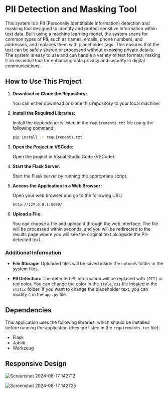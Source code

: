 
# PII Detection and Masking Tool

This system is a PII (Personally Identifiable Information) detection and masking tool designed to identify and protect sensitive information within text data. Built using a machine learning model, the system scans for common types of PII, such as names, emails, phone numbers, and addresses, and replaces them with placeholder tags. This ensures that the text can be safely shared or processed without exposing private details. The system is easy to use and can handle a variety of text formats, making it an essential tool for enhancing data privacy and security in digital communications.

## How to Use This Project

1. **Download or Clone the Repository:**

   You can either download or clone this repository to your local machine.

2. **Install the Required Libraries:**

   Install the dependencies listed in the `requirements.txt` file using the following command:

   ```bash
   pip install -r requirements.txt
   ```

3. **Open the Project in VSCode:**

   Open the project in Visual Studio Code (VSCode).

4. **Start the Flask Server:**

   Start the Flask server by running the appropriate script.

5. **Access the Application in a Web Browser:**

   Open your web browser and go to the following URL:

   ```text
   http://127.0.0.1:5000/
   ```

6. **Upload a File:**

   You can choose a file and upload it through the web interface. The file will be processed within seconds, and you will be redirected to the results page where you will see the original text alongside the PII-detected text.

### Additional Information

- **File Storage:** Uploaded files will be saved inside the `uploads` folder in the system files.

- **PII Detection:** The detected PII information will be replaced with `[PII]` in red color. You can change the color in the `style.css` file located in the `static` folder. If you want to change the placeholder text, you can modify it in the `app.py` file.

## Dependencies

This application uses the following libraries, which should be installed before running the application (they are listed in the `requirements.txt` file):

- Flask
- Joblib
- Werkzeug

## Responsive Design

![Screenshot 2024-08-17 142712](https://github.com/user-attachments/assets/59b78097-629f-4d80-a8f1-4e96b2b28c7a)

![Screenshot 2024-08-17 142725](https://github.com/user-attachments/assets/24311c94-000c-4d05-b6ba-a647a65be746)